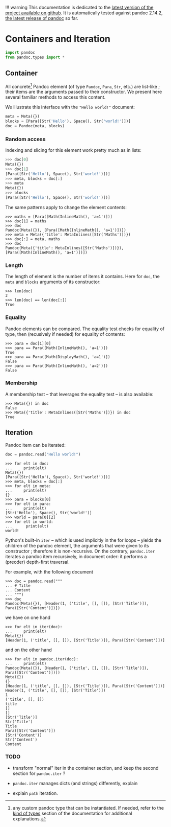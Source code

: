 !!! warning
    This documentation is dedicated to the [latest version of the project
    available on github](https://github.com/boisgera/pandoc). 
    It is automatically tested against pandoc 2.14.2,
    [the latest release of pandoc](https://pandoc.org/releases.html) so far.


Containers and Iteration
================================================================================

``` python
import pandoc
from pandoc.types import *
```

Container
--------------------------------------------------------------------------------

All concrete[^1] Pandoc element (of type `Pandoc`, `Para`, `Str`, etc.) are list-like ;
their items are the arguments passed to their constructor. 
We present here several familiar methods to access this content.

[^1]: any custom pandoc type that can be instantiated. If needed, refer to the [kind of types](document/#kinds-of-types) section of the documentation for additional explanations.

We illustrate this interface with the `"Hello world!"` document:

``` python
meta = Meta({})
blocks = [Para([Str('Hello'), Space(), Str('world!')])]
doc = Pandoc(meta, blocks)
```

### Random access

Indexing and slicing for this element work pretty much as in lists:

``` python
>>> doc[0]
Meta({})
>>> doc[1]
[Para([Str('Hello'), Space(), Str('world!')])]
>>> meta, blocks = doc[:]
>>> meta
Meta({})
>>> blocks
[Para([Str('Hello'), Space(), Str('world!')])]
```

The same patterns apply to change the element contents:

``` pycon
>>> maths = [Para([Math(InlineMath(), 'a=1')])]
>>> doc[1] = maths
>>> doc
Pandoc(Meta({}), [Para([Math(InlineMath(), 'a=1')])])
>>> meta = Meta({'title': MetaInlines([Str('Maths')])})
>>> doc[:] = meta, maths
>>> doc
Pandoc(Meta({'title': MetaInlines([Str('Maths')])}), [Para([Math(InlineMath(), 'a=1')])])
```

### Length

The length of element is the number of items it contains.
Here for `doc`, the `meta` and `blocks` arguments of its constructor:

``` pycon
>>> len(doc)
2
>>> len(doc) == len(doc[:])
True
```

### Equality

Pandoc elements can be compared. 
The equality test checks for equality of type, 
then (recusively if needed) for equality of contents:

``` pycon
>>> para = doc[1][0]
>>> para == Para([Math(InlineMath(), 'a=1')])
True
>>> para == Para([Math(DisplayMath(), 'a=1')])
False
>>> para == Para([Math(InlineMath(), 'a=2')])
False
```

### Membership

A membership test – that leverages the equality test – is also available:

``` pycon
>>> Meta({}) in doc
False
>>> Meta({'title': MetaInlines([Str('Maths')])}) in doc
True
```



Iteration
--------------------------------------------------------------------------------

Pandoc item can be iterated:

``` python
doc = pandoc.read("Hello world!")
```

``` pycon
>>> for elt in doc:
...     print(elt)
Meta({})
[Para([Str('Hello'), Space(), Str('world!')])]
>>> meta, blocks = doc[:]
>>> for elt in meta:
...     print(elt)
{}
>>> para = blocks[0]
>>> for elt in para:
...     print(elt)
[Str('Hello'), Space(), Str('world!')]
>>> world = para[0][2]
>>> for elt in world:
...      print(elt)
world!
```

Python's built-in `iter` – which is used implicitly in the for loops – 
yields the children of the pandoc element, 
the arguments that were given to its constructor ;
therefore it is non-recursive. 
On the contrary, `pandoc.iter` iterates a pandoc item recursively, 
in document order:
it performs a (preoder) depth-first traversal.

For example, with the following document

``` pycon
>>> doc = pandoc.read("""
... # Title
... Content
... """)
>>> doc
Pandoc(Meta({}), [Header(1, ('title', [], []), [Str('Title')]), Para([Str('Content')])])
```

we have on one hand

``` pycon
>>> for elt in iter(doc):
...     print(elt)
Meta({})
[Header(1, ('title', [], []), [Str('Title')]), Para([Str('Content')])]
```

and on the other hand

``` pycon
>>> for elt in pandoc.iter(doc):
...     print(elt)
Pandoc(Meta({}), [Header(1, ('title', [], []), [Str('Title')]), Para([Str('Content')])])
Meta({})
{}
[Header(1, ('title', [], []), [Str('Title')]), Para([Str('Content')])]
Header(1, ('title', [], []), [Str('Title')])
1
('title', [], [])
title
[]
[]
[Str('Title')]
Str('Title')
Title
Para([Str('Content')])
[Str('Content')]
Str('Content')
Content
```

### TODO

  - transform "normal" iter in the container section, and keep the second
    section for `pandoc.iter` ?

  - `pandoc.iter` manages dicts (and strings) differently, explain

  - explain `path` iteration. 